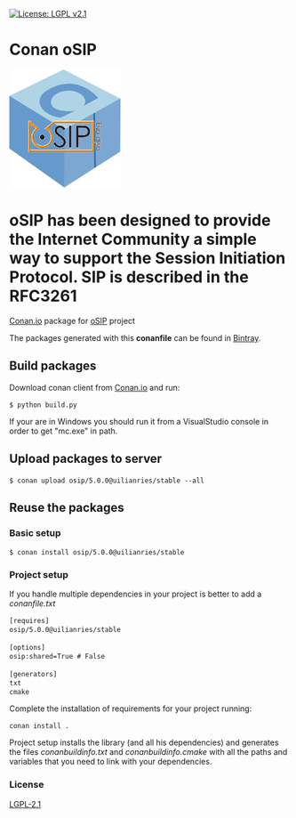 [![License: LGPL v2.1](https://img.shields.io/badge/License-LGPL%20v2.1-blue.svg)](http://www.gnu.org/licenses/lgpl-2.1)

# Conan oSIP

![Conan oSIP](conan_osip.png)

# oSIP has been designed to provide the Internet Community a simple way to support the Session Initiation Protocol. SIP is described in the RFC3261

[Conan.io](https://conan.io) package for [oSIP](https://savannah.gnu.org/projects/osip/) project

The packages generated with this **conanfile** can be found in [Bintray](https://bintray.com/uilianries/conan/osip%3Auilianries/5.0.0%3Astable).

## Build packages

Download conan client from [Conan.io](https://conan.io) and run:

    $ python build.py

If your are in Windows you should run it from a VisualStudio console in order to get "mc.exe" in path.

## Upload packages to server

    $ conan upload osip/5.0.0@uilianries/stable --all

## Reuse the packages

### Basic setup

    $ conan install osip/5.0.0@uilianries/stable

### Project setup

If you handle multiple dependencies in your project is better to add a *conanfile.txt*

    [requires]
    osip/5.0.0@uilianries/stable

    [options]
    osip:shared=True # False

    [generators]
    txt
    cmake

Complete the installation of requirements for your project running:</small></span>

    conan install .

Project setup installs the library (and all his dependencies) and generates the files *conanbuildinfo.txt* and *conanbuildinfo.cmake* with all the paths and variables that you need to link with your dependencies.

### License
[LGPL-2.1](LICENSE)
